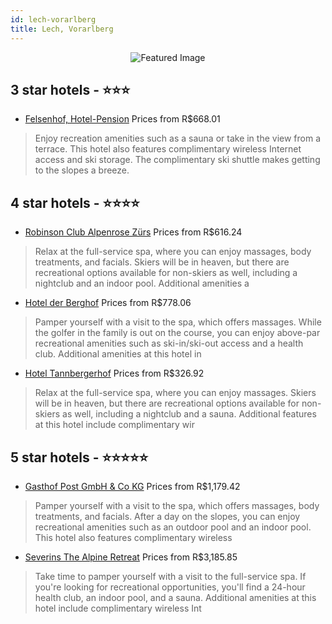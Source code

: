 ```yaml
---
id: lech-vorarlberg
title: Lech, Vorarlberg
---
```


<center><img src="https://i.travelapi.com/hotels/3000000/2920000/2911200/2911122/4354f261_z.jpg" alt="Featured Image" /></center>


##  3 star hotels - ⭐️⭐️⭐️

-    [Felsenhof, Hotel-Pension](https://us.hurb.com/hotels/lech/felsenhof-hotel-pension-JNP-JP000206?cmp=18055) Prices from R$668.01
   > Enjoy recreation amenities such as a sauna or take in the view from a terrace. This hotel also features complimentary wireless Internet access and ski storage. The complimentary ski shuttle makes getting to the slopes a breeze.

##  4 star hotels - ⭐️⭐️⭐️⭐️

-    [Robinson Club Alpenrose Zürs](https://us.hurb.com/hotels/lech/robinson-club-alpenrose-zurs-JNP-JP741840?cmp=18055) Prices from R$616.24
   > Relax at the full-service spa, where you can enjoy massages, body treatments, and facials. Skiers will be in heaven, but there are recreational options available for non-skiers as well, including a nightclub and an indoor pool. Additional amenities a
-    [Hotel der Berghof](https://us.hurb.com/hotels/lech/hotel-der-berghof-JNP-JP885626?cmp=18055) Prices from R$778.06
   > Pamper yourself with a visit to the spa, which offers massages. While the golfer in the family is out on the course, you can enjoy above-par recreational amenities such as ski-in/ski-out access and a health club. Additional amenities at this hotel in
-    [Hotel Tannbergerhof](https://us.hurb.com/hotels/lech/hotel-tannbergerhof-JNP-JP000207?cmp=18055) Prices from R$326.92
   > Relax at the full-service spa, where you can enjoy massages. Skiers will be in heaven, but there are recreational options available for non-skiers as well, including a nightclub and a sauna. Additional features at this hotel include complimentary wir

##  5 star hotels - ⭐️⭐️⭐️⭐️⭐️

-    [Gasthof Post GmbH & Co KG](https://us.hurb.com/hotels/lech/gasthof-post-gmbh-co-kg-JNP-JP140040?cmp=18055) Prices from R$1,179.42
   > Pamper yourself with a visit to the spa, which offers massages, body treatments, and facials. After a day on the slopes, you can enjoy recreational amenities such as an outdoor pool and an indoor pool. This hotel also features complimentary wireless 
-    [Severins The Alpine Retreat](https://us.hurb.com/hotels/lech/severins-the-alpine-retreat-JNP-JP00558R?cmp=18055) Prices from R$3,185.85
   > Take time to pamper yourself with a visit to the full-service spa. If you're looking for recreational opportunities, you'll find a 24-hour health club, an indoor pool, and a sauna. Additional amenities at this hotel include complimentary wireless Int
